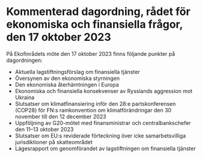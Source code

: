 # Kommenterad dagordning, rådet för ekonomiska och finansiella frågor, den 17 oktober 2023

På Ekofinrådets möte den 17 oktober 2023 finns följande punkter på dagordningen:

* Aktuella lagstiftningsförslag om finansiella tjänster
* Översynen av den ekonomiska styrningen
* Den ekonomiska återhämtningen i Europa
* Ekonomiska och finansiella konsekvenser av Rysslands aggression mot Ukraina
* Slutsatser om klimatfinansiering inför den 28:e partskonferensen (COP28\) för FN:s ramkonvention om klimatförändringar den 30 november till den 12 december 2023
* Uppföljning av G20\-mötet med finansministrar och centralbankschefer den 11–13 oktober 2023
* Slutsatser om EU:s reviderade förteckning över icke samarbetsvilliga jurisdiktioner på skatteområdet
* Lägesrapport om genomförandet av lagstiftningen om finansiella tjänster
